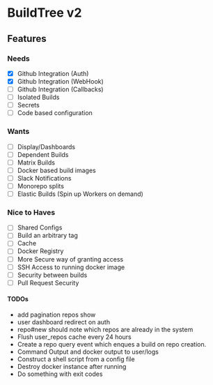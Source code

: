 # BuildTree v2

## Features

### Needs
- [x] Github Integration (Auth)
- [x] Github Integration (WebHook)
- [ ] Github Integration (Callbacks)
- [ ] Isolated Builds
- [ ] Secrets
- [ ] Code based configuration

### Wants
- [ ] Display/Dashboards
- [ ] Dependent Builds
- [ ] Matrix Builds
- [ ] Docker based build images
- [ ] Slack Notifications
- [ ] Monorepo splits
- [ ] Elastic Builds (Spin up Workers on demand)

### Nice to Haves
- [ ] Shared Configs
- [ ] Build an arbitrary tag
- [ ] Cache
- [ ] Docker Registry
- [ ] More Secure way of granting access
- [ ] SSH Access to running docker image
- [ ] Security between builds
- [ ] Pull Request Security

#### TODOs
* add pagination repos show
* user dashboard redirect on auth
* repo#new should note which repos are already in the system
* Flush user_repos cache every 24 hours
* Create a repo query event which enques a build on repo creation.
* Command Output and docker output to user/logs
* Construct a shell script from a config file
* Destroy docker instance after running
* Do something with exit codes
